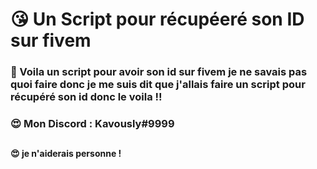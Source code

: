 # 😘 Un Script pour récupéeré son ID sur fivem
### 💖 Voila un script pour avoir son id sur fivem je ne savais pas quoi faire donc je me suis dit que j'allais faire un script pour récupéré son id donc le voila !!
### 😍 Mon Discord : Kavously#9999
##
#### 😍 je n'aiderais personne !
